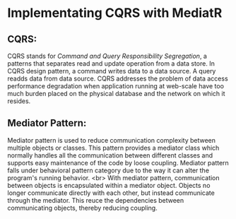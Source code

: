 # Implementating CQRS with MediatR

## CQRS: 
CQRS stands for *Command and Query Responsibility Segregation*, a patterns that separates read and update operation from a data store. In CQRS design pattern, a command writes data to a data source. A query readds data from data source. CQRS addresses the problem of data access performance degradation when application running at web-scale have too much burden placed on the physical database and the network on which it resides.

## Mediator Pattern:
Mediator pattern is used to reduce communication complexity between multiple objects or classes. This pattern provides a mediator class which normally handles all the communication between different classes and supports easy maintenance of the code by loose coupling. Mediator pattern falls under behavioral pattern category due to the way it can alter the program's running behavior. <br\>
With mediator pattern, communication between objects is encapsulated within a mediator object. Objects no longer communicate directly with each other, but instead communicate through the mediator. This reuce the dependencies between communicating objects, thereby reducing coupling.

